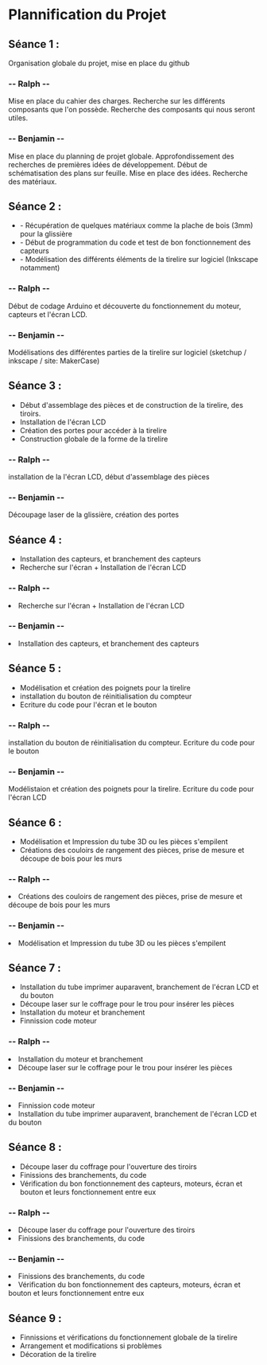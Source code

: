 # Plannification du Projet #

## Séance 1 : ##

<p> Organisation globale du projet, mise en place du github </p>
  
<h3> -- Ralph -- </h3> 

<p> Mise en place du cahier des charges. Recherche sur les différents composants que l'on possède. Recherche des composants qui nous seront utiles. </p>

<h3>-- Benjamin --</h3>
  
<p> Mise en place du planning de projet globale. Approfondissement des recherches de premières idées de développement. Début de schématisation des plans sur feuille. Mise en place des idées. Recherche des matériaux. </p>



## Séance 2 : ##

<ul>
  <li> - Récupération de quelques matériaux comme la plache de bois (3mm) pour la glissière </li>
  <li> - Début de programmation du code et test de bon fonctionnement des capteurs </li>
  <li> - Modélisation des différents éléments de la tirelire sur logiciel (Inkscape notamment)</li>
</ul>

<h3> -- Ralph -- </h3> 
  <p> Début de codage Arduino et découverte du fonctionnement du moteur, capteurs et l'écran LCD.</p>
<h3>-- Benjamin --</h3>
  <p> Modélisations des différentes parties de la tirelire sur logiciel (sketchup / inkscape / site: MakerCase) </p>



## Séance 3 : ##

<ul>
  <li> Début d'assemblage des pièces et de construction de la tirelire, des tiroirs. </li>
  <li> Installation de l'écran LCD </li>
  <li> Création des portes pour accéder à la tirelire </li>
  <li> Construction globale de la forme de la tirelire </li>
</ul>
  
<h3> -- Ralph -- </h3> 
  <p> installation de la l'écran LCD, début d'assemblage des pièces </p>
<h3>-- Benjamin --</h3>
  <p> Découpage laser de la glissière, création des portes </p>

## Séance 4 : ##

<ul>
  <li> Installation des capteurs, et branchement des capteurs </li>
  <li> Recherche sur l'écran + Installation de l'écran LCD </li>
</ul>
  
<h3> -- Ralph -- </h3> 
  <li> Recherche sur l'écran + Installation de l'écran LCD </li>
<h3>-- Benjamin --</h3>
  <li> Installation des capteurs, et branchement des capteurs </li>


## Séance 5 : ##

<ul>
  <li> Modélisation et création des poignets pour la tirelire </li>
  <li> installation du bouton de réinitialisation du compteur </li>
  <li> Ecriture du code pour l'écran et le bouton </li>
</ul>
  
<h3> -- Ralph -- </h3> 
  <p> installation du bouton de réinitialisation du compteur. Ecriture du code pour le bouton </p>
<h3>-- Benjamin --</h3>
  <p> Modélistaion et création des poignets pour la tirelire. Ecriture du code pour l'écran LCD </p>

## Séance 6 : ##

<ul>
  <li> Modélisation et Impression du tube 3D ou les pièces s'empilent </li>
  <li> Créations des couloirs de rangement des pièces, prise de mesure et découpe de bois pour les murs </li>
</ul>
  
<h3> -- Ralph -- </h3> 
  <li> Créations des couloirs de rangement des pièces, prise de mesure et découpe de bois pour les murs </li>
<h3>-- Benjamin --</h3>
  <li> Modélisation et Impression du tube 3D ou les pièces s'empilent </li>

## Séance 7 : ##
    
<ul>
  <li> Installation du tube imprimer auparavent, branchement de l'écran LCD et du bouton </li>
  <li> Découpe laser sur le coffrage pour le trou pour insérer les pièces </li>
  <li> Installation du moteur et branchement </li>
  <li> Finnission code moteur </li>
  
</ul>
  
<h3> -- Ralph -- </h3> 
  <li> Installation du moteur et branchement </li>
  <li> Découpe laser sur le coffrage pour le trou pour insérer les pièces </li>
<h3>-- Benjamin --</h3>
  <li> Finnission code moteur </li>
  <li> Installation du tube imprimer auparavent, branchement de l'écran LCD et du bouton </li>

## Séance 8 : ##
    
<ul>
  <li> Découpe laser du coffrage pour l'ouverture des tiroirs </li>
  <li> Finissions des branchements, du code </li>
  <li> Vérification du bon fonctionnement des capteurs, moteurs, écran et bouton et leurs fonctionnement entre eux </li>
</ul>
  
<h3> -- Ralph -- </h3> 
  <li> Découpe laser du coffrage pour l'ouverture des tiroirs </li>
  <li> Finissions des branchements, du code </li>
<h3>-- Benjamin --</h3>
  <li> Finissions des branchements, du code </li>
  <li> Vérification du bon fonctionnement des capteurs, moteurs, écran et bouton et leurs fonctionnement entre eux </li>

## Séance 9 : ##
    
<ul>
  <li> Finnissions et vérifications du fonctionnement globale de la tirelire </li>
  <li> Arrangement et modifications si problèmes </li>
  <li> Décoration de la tirelire </li>

</ul>
  
